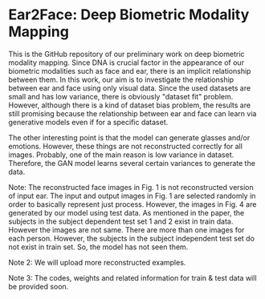 # Ear2Face: Deep Biometric Modality Mapping

This is the GitHub repository of our preliminary work on deep biometric modality mapping. Since DNA is crucial factor in the appearance of our biometric modalities such as face and ear, there is an implicit relationship between them. In this work, our aim is to investigate the relationship between ear and face using only visual data. Since the used datasets are small and has low variance, there is obviously "dataset fit" problem. However, although there is a kind of dataset bias problem, the results are still promising because the relationship between ear and face can learn via generative models even if for a specific dataset.

The other interesting point is that the model can generate glasses and/or emotions. However, these things are not reconstructed correctly for all images. Probably, one of the main reason is low variance in dataset. Therefore, the GAN model learns several certain variances to generate the data.

Note: The reconstructed face images in Fig. 1 is not reconstructed version of input ear. The input and output images in Fig. 1 are selected randomly in order to basically represent just process. However, the images in Fig. 4 are generated by our model using test data. As mentioned in the paper, the subjects in the subject dependent test set 1 and 2 exist in train data. However the images are not same. There are more than one images for each person. However, the subjects in the subject independent test set do not exist in train set. So, the model has not seen them.

Note 2: We will upload more reconstructed examples.

Note 3: The codes, weights and related information for train & test data will be provided soon.
